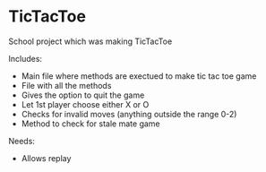 # TicTacToe
School project which was making TicTacToe

Includes: 
- Main file where methods are exectued to make tic tac toe game
- File with all the methods
- Gives the option to quit the game
- Let 1st player choose either X or O 
- Checks for invalid moves (anything outside the range 0-2)
- Method to check for stale mate game

Needs:
- Allows replay

